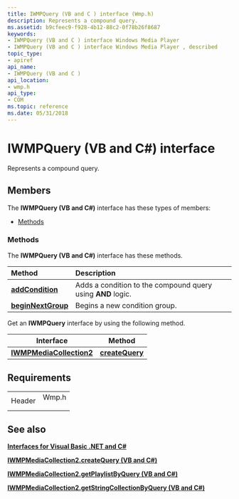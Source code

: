 ```yaml
---
title: IWMPQuery (VB and C ) interface (Wmp.h)
description: Represents a compound query.
ms.assetid: b9cfeec9-f928-4b12-88c2-0f78b26f8687
keywords:
- IWMPQuery (VB and C ) interface Windows Media Player
- IWMPQuery (VB and C ) interface Windows Media Player , described
topic_type:
- apiref
api_name:
- IWMPQuery (VB and C )
api_location:
- wmp.h
api_type:
- COM
ms.topic: reference
ms.date: 05/31/2018
---
```


# IWMPQuery (VB and C#) interface

Represents a compound query.

## Members

The **IWMPQuery (VB and C#)** interface has these types of members:

-   [Methods](#methods)

### Methods

The **IWMPQuery (VB and C#)** interface has these methods.



| Method                                                                       | Description                                                            |
|:-----------------------------------------------------------------------------|:-----------------------------------------------------------------------|
| [**addCondition**](wmplibiwmpquery-iwmpquery-addcondition--vb-and-c.md)     | Adds a condition to the compound query using **AND** logic.<br/> |
| [**beginNextGroup**](wmplibiwmpquery-iwmpquery-beginnextgroup--vb-and-c.md) | Begins a new condition group.<br/>                               |



 

Get an **IWMPQuery** interface by using the following method.



| Interface                                                      | Method                                                  |
|----------------------------------------------------------------|---------------------------------------------------------|
| [**IWMPMediaCollection2**](iwmpmediacollection2--vb-and-c.md) | [**createQuery**](/previous-versions/windows/desktop/api/wmp/nf-wmp-iwmpmediacollection2-createquery) |



 

## Requirements



|                   |                                                                                  |
|-------------------|----------------------------------------------------------------------------------|
| Header<br/> | <dl> <dt>Wmp.h</dt> </dl> |



## See also

<dl> <dt>

[**Interfaces for Visual Basic .NET and C#**](interfaces-for-visual-basic--net-and-c.md)
</dt> <dt>

[**IWMPMediaCollection2.createQuery (VB and C#)**](wmplibiwmpmediacollection2-iwmpmediacollection2-createquery--vb-and-c.md)
</dt> <dt>

[**IWMPMediaCollection2.getPlaylistByQuery (VB and C#)**](wmplibiwmpmediacollection2-iwmpmediacollection2-getplaylistbyquery--vb-and-c.md)
</dt> <dt>

[**IWMPMediaCollection2.getStringCollectionByQuery (VB and C#)**](wmplibiwmpmediacollection2-iwmpmediacollection2-getstringcollectionbyquery--vb-and-c.md)
</dt> </dl>

 

 





